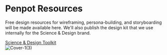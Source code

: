 # Penpot Resources

Free design resources for wireframing, persona-building, and storyboarding will be made available here. We'll also publish the design kit that we use internally for the Science & Design brand.

[Science & Design Toolkit](https://github.com/scidsg/scienceanddesign/blob/main/resources/Science%20%26%20Design%20Toolkit.penpot)<br>
![Cover-1(3)](https://user-images.githubusercontent.com/114260051/205531154-1a1c0a6e-d4af-4c66-8467-d4dee2ccca08.png)
